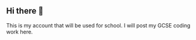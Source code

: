 ## Hi there 👋
This is my account that will be used for school. I will post my GCSE coding work here.
